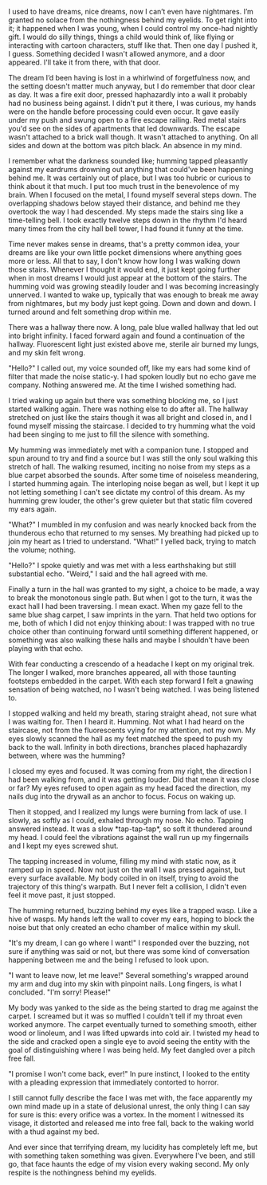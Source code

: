 I used to have dreams, nice dreams, now I can’t even have nightmares. I’m granted no solace from the nothingness behind my eyelids. To get right into it; it happened when I was young, when I could control my once-had nightly gift. I would do silly things, things a child would think of, like flying or interacting with cartoon characters, stuff like that. Then one day I pushed it, I guess. Something decided I wasn't allowed anymore, and a door appeared. I'll take it from there, with that door.

The dream I’d been having is lost in a whirlwind of forgetfulness now, and the setting doesn't matter much anyway, but I do remember that door clear as day. It was a fire exit door, pressed haphazardly into a wall it probably had no business being against. I didn't put it there, I was curious, my hands were on the handle before processing could even occur. It gave easily under my push and swung open to a fire escape railing. Red metal stairs you'd see on the sides of apartments that led downwards. The escape wasn't attached to a brick wall though. It wasn't attached to anything. On all sides and down at the bottom was pitch black. An absence in my mind.

I remember what the darkness sounded like; humming tapped pleasantly against my eardrums drowning out anything that could've been happening behind me. It was certainly out of place, but I was too hubric or curious to think about it that much. I put too much trust in the benevolence of my brain. When I focused on the metal, I found myself several steps down. The overlapping shadows below stayed their distance, and behind me they overtook the way I had descended. My steps made the stairs sing like a time-telling bell. I took exactly twelve steps down in the rhythm I'd heard many times from the city hall bell tower, I had found it funny at the time.

Time never makes sense in dreams, that's a pretty common idea, your dreams are like your own little pocket dimensions where anything goes more or less. All that to say, I don't know how long I was walking down those stairs. Whenever I thought it would end, it just kept going further when in most dreams I would just appear at the bottom of the stairs. The humming void was growing steadily louder and I was becoming increasingly unnerved. I wanted to wake up, typically that was enough to break me away from nightmares, but my body just kept going. Down and down and down. I turned around and felt something drop within me. 

There was a hallway there now. A long, pale blue walled hallway that led out into bright infinity. I faced forward again and found a continuation of the hallway. Fluorescent light just existed above me, sterile air burned my lungs, and my skin felt wrong. 

"Hello?" I called out, my voice sounded off, like my ears had some kind of filter that made the noise static-y. I had spoken loudly but no echo gave me company. Nothing answered me. At the time I wished something had.

I tried waking up again but there was something blocking me, so I just started walking again. There was nothing else to do after all. The hallway stretched on just like the stairs though it was all bright and closed in, and I found myself missing the staircase. I decided to try humming what the void had been singing to me just to fill the silence with something.

My humming was immediately met with a companion tune. I stopped and spun around to try and find a source but I was still the only soul walking this stretch of hall. The walking resumed, inciting no noise from my steps as a blue carpet absorbed the sounds. After some time of noiseless meandering, I started humming again. The interloping noise began as well, but I kept it up not letting something I can't see dictate my control of this dream. As my humming grew louder, the other's grew quieter but that static film covered my ears again.

"What?" I mumbled in my confusion and was nearly knocked back from the thunderous echo that returned to my senses. My breathing had picked up to join my heart as I tried to understand. "What!" I yelled back, trying to match the volume; nothing.

"Hello?" I spoke quietly and was met with a less earthshaking but still substantial echo. "Weird," I said and the hall agreed with me.

Finally a turn in the hall was granted to my sight, a choice to be made, a way to break the monotonous single path. But when I got to the turn, it was the exact hall I had been traversing. I mean exact. When my gaze fell to the same blue shag carpet, I saw imprints in the yarn. That held two options for me, both of which I did not enjoy thinking about: I was trapped with no true choice other than continuing forward until something different happened, or something was also walking these halls and maybe I shouldn't have been playing with that echo.

With fear conducting a crescendo of a headache I kept on my original trek. The longer I walked, more branches appeared, all with those taunting footsteps embedded in the carpet. With each step forward I felt a gnawing sensation of being watched, no I wasn't being watched. I was being listened to. 

I stopped walking and held my breath, staring straight ahead, not sure what I was waiting for. Then I heard it. Humming. Not what I had heard on the staircase, not from the fluorescents vying for my attention, not my own. My eyes slowly scanned the hall as my feet matched the speed to push my back to the wall. Infinity in both directions, branches placed haphazardly between, where was the humming?

I closed my eyes and focused. It was coming from my right, the direction I had been walking from, and it was getting louder. Did that mean it was close or far? My eyes refused to open again as my head faced the direction, my nails dug into the drywall as an anchor to focus. Focus on waking up. 

Then it stopped, and I realized my lungs were burning from lack of use. I slowly, as softly as I could, exhaled through my nose. No echo. Tapping answered instead. It was a slow \*tap-tap-tap\*, so soft it thundered around my head. I could feel the vibrations against the wall run up my fingernails and I kept my eyes screwed shut. 

The tapping increased in volume, filling my mind with static now, as it ramped up in speed. Now not just on the wall I was pressed against, but every surface available. My body coiled in on itself, trying to avoid the trajectory of this thing's warpath. But I never felt a collision, I didn't even feel it move past, it just stopped.

The humming returned, buzzing behind my eyes like a trapped wasp. Like a hive of wasps. My hands left the wall to cover my ears, hoping to block the noise but that only created an echo chamber of malice within my skull.

"It's my dream, I can go where I want!" I responded over the buzzing, not sure if anything was said or not, but there was some kind of conversation happening between me and the being I refused to look upon.

"I want to leave now, let me leave!" Several something's wrapped around my arm and dug into my skin with pinpoint nails. Long fingers, is what I concluded. "I'm sorry! Please!"

My body was yanked to the side as the being started to drag me against the carpet. I screamed but it was so muffled I couldn't tell if my throat even worked anymore. The carpet eventually turned to something smooth, either wood or linoleum, and I was lifted upwards into cold air. I twisted my head to the side and cracked open a single eye to avoid seeing the entity with the goal of distinguishing where I was being held. My feet dangled over a pitch free fall. 

"I promise I won't come back, ever!" In pure instinct, I looked to the entity with a pleading expression that immediately contorted to horror.

I still cannot fully describe the face I was met with, the face apparently my own mind made up in a state of delusional unrest, the only thing I can say for sure is this: every orifice was a vortex. In the moment I witnessed its visage, it distorted and released me into free fall, back to the waking world with a thud against my bed.

And ever since that terrifying dream, my lucidity has completely left me, but with something taken something was given. Everywhere I've been, and still go, that face haunts the edge of my vision every waking second. My only respite is the nothingness behind my eyelids.